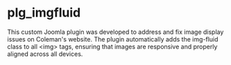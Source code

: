 # plg_imgfluid
This custom Joomla plugin was developed to address and fix image display issues on Coleman's website. The plugin automatically adds the img-fluid class to all &lt;img> tags, ensuring that images are responsive and properly aligned across all devices.
